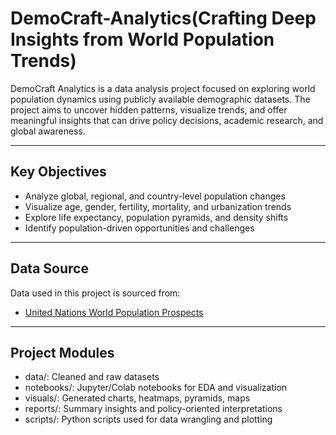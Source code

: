 # DemoCraft-Analytics(Crafting Deep Insights from World Population Trends)


DemoCraft Analytics is a data analysis project focused on exploring world population dynamics using publicly available demographic datasets. The project aims to uncover hidden patterns, visualize trends, and offer meaningful insights that can drive policy decisions, academic research, and global awareness.

---

## Key Objectives

- Analyze global, regional, and country-level population changes
- Visualize age, gender, fertility, mortality, and urbanization trends
- Explore life expectancy, population pyramids, and density shifts
- Identify population-driven opportunities and challenges

---

## Data Source

Data used in this project is sourced from:

- [United Nations World Population Prospects](https://population.un.org/wpp)

---

## Project Modules

- data/: Cleaned and raw datasets
- notebooks/: Jupyter/Colab notebooks for EDA and visualization
- visuals/: Generated charts, heatmaps, pyramids, maps
- reports/: Summary insights and policy-oriented interpretations
- scripts/: Python scripts used for data wrangling and plotting

